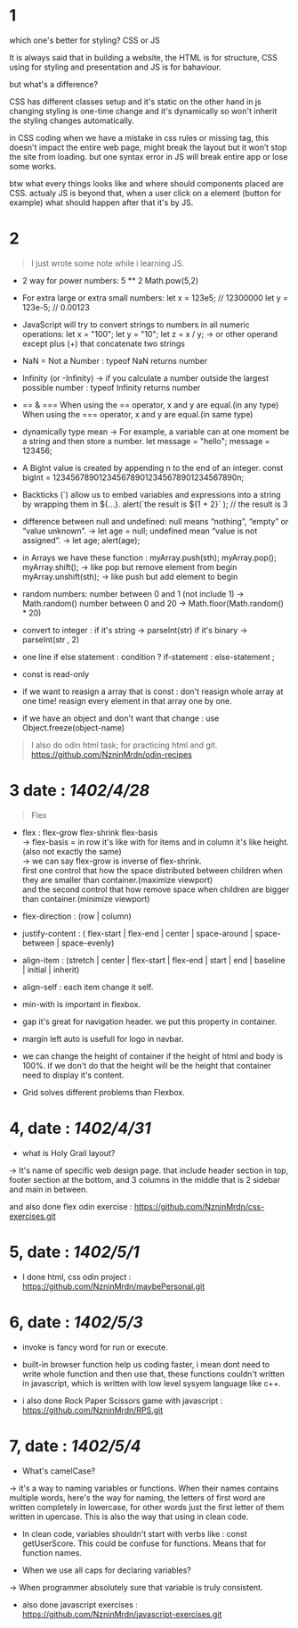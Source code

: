 # 1

which one's better for styling? CSS or JS

It is always said that in building a website, the HTML is for structure, CSS using for styling and presentation and JS is for bahaviour.

but what's a difference?

CSS has different classes setup and it's static on the other hand in js changing styling is one-time change and it's dynamically so won't inherit the styling changes automatically.

in CSS coding when we have a mistake in css rules or missing tag, this doesn't impact the entire web page, might break the layout but it won’t stop the site from loading. but one syntax error in JS will break entire app or lose some works.

btw what every things looks like and where should components placed are CSS. actualy JS is beyond that, when a user click on a element (button for example) what should happen after that it's by JS.

# 2

> I just wrote some note while i learning JS.

- 2 way for power numbers:
5 ** 2
Math.pow(5,2)

- For extra large or extra small numbers:
let x = 123e5;    // 12300000
let y = 123e-5;   // 0.00123

- JavaScript will try to convert strings to numbers in all numeric operations:
let x = "100";
let y = "10";
let z = x / y; -> or other operand except plus (+) that concatenate two strings

- NaN = Not a Number : typeof NaN returns number

- Infinity (or -Infinity) -> if you calculate a number outside the largest possible number : typeof Infinity returns number

- == & ===
 When using the == operator, x and y are equal.(in any type)
 When using the === operator, x and y are equal.(in same type)

- dynamically type mean -> For example, a variable can at one moment be a string and then store a number.
let message = "hello";
message = 123456;

- A BigInt value is created by appending n to the end of an integer.
const bigInt = 1234567890123456789012345678901234567890n;

- Backticks (\`) allow us to embed variables and expressions into a string by wrapping them in ${…}.
alert(\`the result is ${1 + 2}` ); // the result is 3

- difference between null and undefined:
null means “nothing”, “empty” or “value unknown”.
-> let age = null;
undefined mean  “value is not assigned”. 
-> let age;
   alert(age); 

- in Arrays we have these function :
myArray.push(sth);
myArray.pop();
myArray.shift(); -> like pop but remove element from begin 
myArray.unshift(sth); -> like push but add element to begin 

- random numbers:
number between 0 and 1 (not include 1) -> Math.random()
number between 0 and 20 -> Math.floor(Math.random() * 20)

- convert to integer :
if it's string -> parseInt(str)
if it's binary -> parseInt(str , 2)

- one line if else statement :
condition ? if-statement : else-statement ;

- const is read-only

- if we want to reasign a array that is const :
 don't reasign whole array at one time!
 reasign every element in that array one by one.

- if we have an object and don't want that change :
use Object.freeze(object-name) 

> I also do odin html task; for practicing html and git.
https://github.com/NzninMrdn/odin-recipes

# 3 date : *1402/4/28*

> Flex

- flex : flex-grow flex-shrink flex-basis\
-> flex-basis = in row it's like with for items and in column it's like height.(also not exactly the same)\
-> we can say flex-grow is inverse of flex-shrink.\
   first one control that how the space distributed between children when they are smaller than container.(maximize viewport)\
   and the second control that how remove space when children are bigger than container.(minimize viewport)

- flex-direction : (row | column)
- justify-content : ( flex-start | flex-end | center | space-around | space-between | space-evenly)
- align-item : (stretch | center |  flex-start | flex-end | start | end | baseline | initial | inherit)
- align-self : each item change it self.

- min-with is important in flexbox.

- gap it's great for navigation header. we put this property in container.

- margin left auto is usefull for logo in navbar.

- we can change the height of container if the height of html and body is 100%. if we don't do that the 
height will be the height that container need to display it's content.

- Grid solves different problems than Flexbox.

# 4, date : *1402/4/31*

- what is Holy Grail layout?

-> It's name of specific web design page. that include header section in top, footer section at the bottom, and 3 columns in the middle that is 2 sidebar and main in between.

and also done flex odin exercise : https://github.com/NzninMrdn/css-exercises.git

# 5, date : *1402/5/1*

- I done html, css odin project : https://github.com/NzninMrdn/maybePersonal.git

# 6, date : *1402/5/3*

- invoke is fancy word for run or execute.

- built-in browser function help us coding faster, i mean dont need to write whole function and then use that, these functions couldn't written in javascript, which is written with low level sysyem language like c++. 

- i also done Rock Paper Scissors game with javascript : https://github.com/NzninMrdn/RPS.git

# 7, date : *1402/5/4*

- What's camelCase?

-> it's a way to naming variables or functions. When their names contains multiple words, here's the way for naming, the letters of first word are written completely in lowercase, for other words just the first letter of them written in upercase. This is also the way that using in clean code.

- In clean code, variables shouldn't start with verbs like : const getUserScore. This could be confuse for functions. Means that for function names. 

- When we use all caps for declaring variables?

-> When programmer absolutely sure that variable is truly consistent.


- also done javascript exercises : https://github.com/NzninMrdn/javascript-exercises.git
